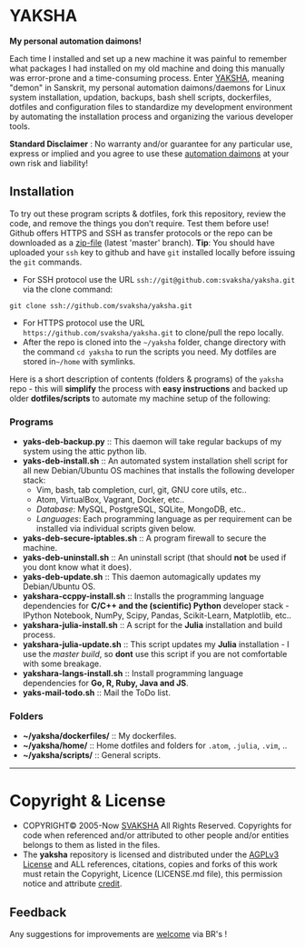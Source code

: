 # YAKSHA
__My personal automation daimons!__

Each time I installed and set up a new machine it was painful to remember what packages I had installed on my old machine and doing this manually was error-prone and a time-consuming process. Enter [YAKSHA][yaksha], meaning "demon" in Sanskrit, my personal automation daimons/daemons for Linux system installation, updation, backups, bash shell scripts, dockerfiles, dotfiles and configuration files to standardize my development environment by automating the installation process and organizing the various developer tools.

__Standard Disclaimer__ : No warranty and/or guarantee for any particular use, express or implied and you agree to use these [automation daimons][yaksha] at your own risk and liability! 

 [yaksha]: http://svaksha.github.io/yaksha "yaksha"

## Installation 
To try out these program scripts & dotfiles, fork this repository, review the code, and remove the things you don’t require. Test them before use!
Github offers HTTPS and SSH as transfer protocols or the repo can be downloaded as a [zip-file][download] (latest 'master' branch). 
__Tip__: You should have uploaded your `ssh` key to github and have `git` installed locally before issuing the `git` commands.

+ For SSH protocol use the URL `ssh://git@github.com:svaksha/yaksha.git` via the clone command:
```
git clone ssh://github.com/svaksha/yaksha.git
```
+ For HTTPS protocol use the URL `https://github.com/svaksha/yaksha.git` to clone/pull the repo locally.
+ After the repo is cloned into the `~/yaksha` folder, change directory with the command `cd yaksha` to run the scripts you need. My dotfiles are stored in`~/home` with symlinks.

Here is a short description of contents (folders & programs) of the `yaksha` repo - this will __simplify__ the process with __easy instructions__ and backed up older __dotfiles/scripts__ to automate my machine setup of the following: 

### Programs
+ __yaks-deb-backup.py__ :: This daemon will take regular backups of my system using the attic python lib.
+ __yaks-deb-install.sh__ :: An automated system installation shell script for all new Debian/Ubuntu OS machines that installs the following developer stack: 
  * Vim, bash, tab completion, curl, git, GNU core utils, etc..
  * Atom, VirtualBox, Vagrant, Docker, etc..
  * _Database_: MySQL, PostgreSQL, SQLite, MongoDB, etc..
  * _Languages_: Each programming language as per requirement can be installed via individual scripts given below. 
+ __yaks-deb-secure-iptables.sh__ :: A program firewall to secure the machine.
+ __yaks-deb-uninstall.sh__ :: An uninstall script (that should **not** be used if you dont know what it does).
+ __yaks-deb-update.sh__ :: This daemon automagically updates my Debian/Ubuntu OS.
+ __yakshara-ccppy-install.sh__ :: Installs the programming language dependencies for __C/C++ and the (scientific) Python__ developer stack - IPython Notebook, NumPy, Scipy, Pandas, Scikit-Learn, Matplotlib, etc.. 
+ __yakshara-julia-install.sh__ :: A script for the __Julia__ installation and build process.
+ __yakshara-julia-update.sh__ :: This script updates my __Julia__ installation - I use the _master build_, so __dont__ use this script if you are not comfortable with some breakage.
+ __yakshara-langs-install.sh__ :: Install programming language dependencies for __Go, R, Ruby, Java and JS__.
+ __yaks-mail-todo.sh__ :: Mail the ToDo list.

### Folders
+ __~/yaksha/dockerfiles/__ :: My dockerfiles.
+ __~/yaksha/home/__ :: Home dotfiles and folders for `.atom`, `.julia`, `.vim`, ..
+ __~/yaksha/scripts/__ :: General scripts.

 [download]: https://github.com/svaksha/yaksha/archive/master.zip "download"

----

# Copyright & License
+ COPYRIGHT© 2005-Now [SVAKSHA](http://svaksha.com/pages/Bio) All Rights Reserved. Copyrights for code when referenced and/or attributed to other people and/or entities belongs to them as listed in the files. 
+ The __yaksha__ repository is licensed and distributed under the [AGPLv3 License](http://www.gnu.org/licenses/agpl-3.0.html) and ALL references, citations, copies and forks of this work must retain the Copyright, Licence (LICENSE.md file), this permission notice and attribute [credit](https://en.wikipedia.org/wiki/Creative_Commons_license#Attribution).

## Feedback
Any suggestions for improvements are [welcome](https://github.com/svaksha/yaksha/issues) via BR's !

